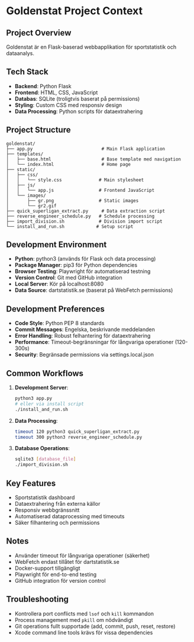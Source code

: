 # Goldenstat Project Context

## Project Overview
Goldenstat är en Flask-baserad webbapplikation för sportstatistik och dataanalys.

## Tech Stack
- **Backend**: Python Flask
- **Frontend**: HTML, CSS, JavaScript
- **Databas**: SQLite (troligtvis baserat på permissions)
- **Styling**: Custom CSS med responsiv design
- **Data Processing**: Python scripts för dataextrahering

## Project Structure
```
goldenstat/
├── app.py                          # Main Flask application
├── templates/
│   ├── base.html                   # Base template med navigation
│   └── index.html                  # Home page
├── static/
│   ├── css/
│   │   └── style.css              # Main stylesheet
│   ├── js/
│   │   └── app.js                 # Frontend JavaScript
│   └── images/
│       ├── gr.png                 # Static images
│       └── gr2.gif
├── quick_superligan_extract.py     # Data extraction script
├── reverse_engineer_schedule.py   # Schedule processing
├── import_division.sh             # Division import script
└── install_and_run.sh            # Setup script
```

## Development Environment
- **Python**: python3 (används för Flask och data processing)
- **Package Manager**: pip3 för Python dependencies
- **Browser Testing**: Playwright för automatiserad testning
- **Version Control**: Git med GitHub integration
- **Local Server**: Kör på localhost:8080
- **Data Source**: dartstatistik.se (baserat på WebFetch permissions)

## Development Preferences
- **Code Style**: Python PEP 8 standards
- **Commit Messages**: Engelska, beskrivande meddelanden
- **Error Handling**: Robust felhantering för dataextrahering
- **Performance**: Timeout-begränsningar för långvariga operationer (120-300s)
- **Security**: Begränsade permissions via settings.local.json

## Common Workflows
1. **Development Server**: 
   ```bash
   python3 app.py
   # eller via install script
   ./install_and_run.sh
   ```

2. **Data Processing**:
   ```bash
   timeout 120 python3 quick_superligan_extract.py
   timeout 300 python3 reverse_engineer_schedule.py
   ```

3. **Database Operations**:
   ```bash
   sqlite3 [database_file]
   ./import_division.sh
   ```

## Key Features
- Sportstatistik dashboard
- Dataextrahering från externa källor
- Responsiv webbgränssnitt
- Automatiserad dataprocessing med timeouts
- Säker filhantering och permissions

## Notes
- Använder timeout för långvariga operationer (säkerhet)
- WebFetch endast tillåtet för dartstatistik.se
- Docker-support tillgängligt
- Playwright för end-to-end testing
- GitHub integration för version control

## Troubleshooting
- Kontrollera port conflicts med `lsof` och `kill` kommandon
- Process management med `pkill` om nödvändigt
- Git operations fullt supportade (add, commit, push, reset, restore)
- Xcode command line tools krävs för vissa dependencies
